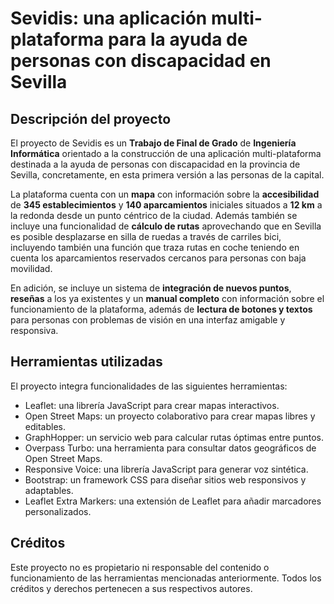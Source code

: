 # Sevidis: una aplicación multi-plataforma para la ayuda de personas con discapacidad en Sevilla



## Descripción del proyecto

El proyecto de Sevidis es un **Trabajo de Final de Grado** de **Ingeniería Informática** orientado a la construcción de una aplicación multi-plataforma destinada a la ayuda de personas con discapacidad en la provincia de Sevilla, concretamente, 
en esta primera versión a las personas de la capital. 

La plataforma cuenta con un **mapa** con información sobre la **accesibilidad** de **345 establecimientos** y **140 aparcamientos** iniciales situados a **12 km** a la redonda desde un punto céntrico de la ciudad. 
Además también se incluye una funcionalidad de **cálculo de rutas** aprovechando que en Sevilla es posible desplazarse en silla de ruedas a través de carriles bici, 
incluyendo también una función que traza rutas en coche teniendo en cuenta los aparcamientos reservados cercanos para personas con baja movilidad. 

En adición, se incluye un sistema de **integración de nuevos puntos**, **reseñas** a los ya existentes y un **manual completo** con información sobre el funcionamiento de la plataforma, 
además de **lectura de botones y textos** para personas con problemas de visión en una interfaz amigable y responsiva.

## Herramientas utilizadas

El proyecto integra funcionalidades de las siguientes herramientas:

- Leaflet: una librería JavaScript para crear mapas interactivos.
- Open Street Maps: un proyecto colaborativo para crear mapas libres y editables.
- GraphHopper: un servicio web para calcular rutas óptimas entre puntos.
- Overpass Turbo: una herramienta para consultar datos geográficos de Open Street Maps.
- Responsive Voice: una librería JavaScript para generar voz sintética.
- Bootstrap: un framework CSS para diseñar sitios web responsivos y adaptables.
- Leaflet Extra Markers: una extensión de Leaflet para añadir marcadores personalizados.

## Créditos

Este proyecto no es propietario ni responsable del contenido o funcionamiento de las herramientas mencionadas anteriormente. Todos los créditos y derechos pertenecen a sus respectivos autores.
